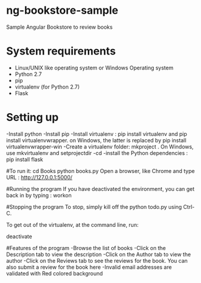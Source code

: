 # ng-bookstore-sample
Sample Angular Bookstore to review books

# System requirements
- Linux/UNIX like operating system or Windows Operating system
- Python 2.7
- pip
- virtualenv (for Python 2.7)
- Flask

# Setting up
-Install python
-Install pip
-Install virtualenv : pip install virtualenv and pip install virtualenvwrapper.  on Windows, the latter is replaced by pip install virtualenvwrapper-win
-Create a virtualenv folder: mkproject <projectnmae>. On Windows, use mkvirtualenv <projectname> and setprojectdir <projectname>
-cd <projectname>
-install the Python dependencies : pip install flask

#To run it:
cd Books
python books.py
Open a browser, like Chrome and type URL : http://127.0.0.1:5000/

#Running the program
If you have deactivated the environment,  you can get back in by typing : workon <projectname>

#Stopping the program
To stop, simply kill off the python todo.py using Ctrl-C.

To get out of the virtualenv, at the command line, run:

deactivate

#Features of the program
-Browse the list of books
-Click on the Description tab to view the description
-Click on the Author tab to view the author
-Click on the Reviews tab to see the reviews for the book. You can also submit a review for the book here
-Invalid email addresses are validated with Red colored background

